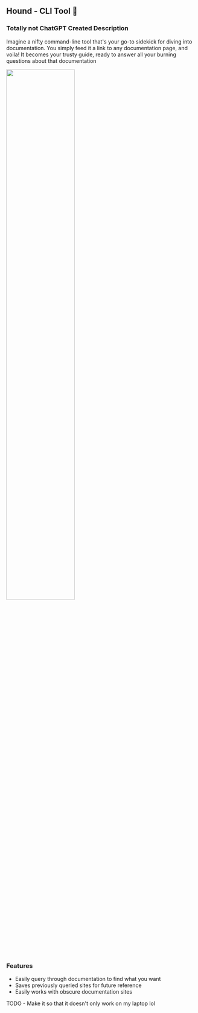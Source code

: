 ## Hound - CLI Tool 🤖

### Totally not ChatGPT Created Description

Imagine a nifty command-line tool that's your go-to sidekick for diving into documentation. You simply feed it a link to any documentation page, and voila! It becomes your trusty guide, ready to answer all your burning questions about that documentation

<img src="https://github.com/Ara-O/hound/assets/67078991/479bdc7a-5813-4522-ba9f-484f3503f7db" style="width: 60%">

### Features
- Easily query through documentation to find what you want
- Saves previously queried sites for future reference
- Easily works with obscure documentation sites

TODO - Make it so that it doesn't only work on my laptop lol
